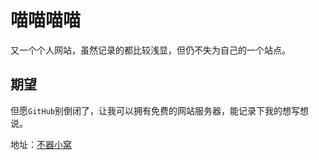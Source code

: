 # 喵喵喵喵

又一个个人网站，虽然记录的都比较浅显，但仍不失为自己的一个站点。

## 期望

但愿`GitHub`别倒闭了，让我可以拥有免费的网站服务器，能记录下我的想写想说。

地址：[不器小窝](https://shininome.github.io/shinonomeow.github.io/ )



